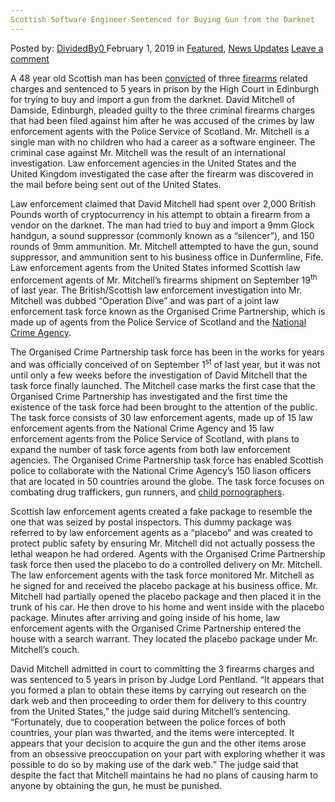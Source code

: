 ```yaml
---
Scottish Software Engineer Sentenced for Buying Gun from the Darknet
---
```

<article class="post-listing post-28263 post type-post status-publish format-standard has-post-thumbnail hentry category-deepdot-news category-news-updates tag-buying tag-darknet tag-engineer tag-gun tag-scottish tag-sentenced tag-software">
    <div class="post-inner">
    <p class="post-meta">
    <span>Posted by: <a href="https://www.deepdotweb.com/author/dividedby0/" title="">DividedBy0 </a></span>
    <span>February 1, 2019</span>
    <span>in <a href="https://www.deepdotweb.com/category/deepdot-news/" rel="category tag">Featured</a>, <a href="https://www.deepdotweb.com/category/news-updates/" rel="category tag">News Updates</a></span>
    <span><a href="https://www.deepdotweb.com/2019/02/01/scottish-software-engineer-sentenced-for-buying-gun-from-the-darknet/#respond">Leave a comment</a></span>
    </p>
    <div class="clear"></div>
    <div class="entry">
    <p>A 48 year old Scottish man has been <a href="https://www.bbc.co.uk/news/uk-scotland-edinburgh-east-fife-46863674">convicted</a> of three <a href="https://www.deepdotweb.com/tag/firearm/">firearms</a> related charges and sentenced to 5 years in prison by the High Court in Edinburgh for trying to buy and import a gun from the darknet. David Mitchell of Damside, Edinburgh, pleaded guilty to the three criminal firearms charges that had been filed against him after he was accused of the crimes by law enforcement agents with the Police Service of Scotland. Mr. Mitchell is a single man with no children who had a career as a software engineer. The criminal case against Mr. Mitchell was the result of an international investigation. Law enforcement agencies in the United States and the United Kingdom investigated the case after the firearm was discovered in the mail before being sent out of the United States.</p>
    <p>Law enforcement claimed that David Mitchell had spent over 2,000 British Pounds worth of cryptocurrency in his attempt to obtain a firearm from a vendor on the darknet. The man had tried to buy and import a 9mm Glock handgun, a sound suppressor (commonly known as a “silencer”), and 150 rounds of 9mm ammunition. Mr. Mitchell attempted to have the gun, sound suppressor, and ammunition sent to his business office in Dunfermline, Fife. Law enforcement agents from the United States informed Scottish law enforcement agents of Mr. Mitchell’s firearms shipment on September 19<sup>th</sup> of last year. The British/Scottish law enforcement investigation into Mr. Mitchell was dubbed “Operation Dive” and was part of a joint law enforcement task force known as the Organised Crime Partnership, which is made up of agents from the Police Service of Scotland and the <a href="https://www.deepdotweb.com/2015/11/10/the-uk-creates-new-dark-net-task-force/">National Crime Agency</a>.</p>
    <p>The Organised Crime Partnership task force has been in the works for years and was officially conceived of on September 1<sup>st</sup> of last year, but it was not until only a few weeks before the investigation of David Mitchell that the task force finally launched. The Mitchell case marks the first case that the Organised Crime Partnership has investigated and the first time the existence of the task force had been brought to the attention of the public. The task force consists of 30 law enforcement agents, made up of 15 law enforcement agents from the National Crime Agency and 15 law enforcement agents from the Police Service of Scotland, with plans to expand the number of task force agents from both law enforcement agencies. The Organised Crime Partnership task force has enabled Scottish police to collaborate with the National Crime Agency’s 150 liason officers that are located in 50 countries around the globe. The task force focuses on combating drug traffickers, gun runners, and <a href="https://www.deepdotweb.com/2018/07/10/nca-wants-tech-companies-to-prevent-pedophiles-from-uploading-images/">child pornographers</a>.</p>
    <p>Scottish law enforcement agents created a fake package to resemble the one that was seized by postal inspectors. This dummy package was referred to by law enforcement agents as a “placebo” and was created to protect public safety by ensuring Mr. Mitchell did not actually possess the lethal weapon he had ordered. Agents with the Organised Crime Partnership task force then used the placebo to do a controlled delivery on Mr. Mitchell. The law enforcement agents with the task force monitored Mr. Mitchell as he signed for and received the placebo package at his business office. Mr. Mitchell had partially opened the placebo package and then placed it in the trunk of his car. He then drove to his home and went inside with the placebo package. Minutes after arriving and going inside of his home, law enforcement agents with the Organised Crime Partnership entered the house with a search warrant. They located the placebo package under Mr. Mitchell’s couch.</p>
    <p>David Mitchell admitted in court to committing the 3 firearms charges and was sentenced to 5 years in prison by Judge Lord Pentland. “It appears that you formed a plan to obtain these items by carrying out research on the dark web and then proceeding to order them for delivery to this country from the United States,” the judge said during Mitchell’s sentencing. “Fortunately, due to cooperation between the police forces of both countries, your plan was thwarted, and the items were intercepted. It appears that your decision to acquire the gun and the other items arose from an obsessive preoccupation on your part with exploring whether it was possible to do so by making use of the dark web.” The judge said that despite the fact that Mitchell maintains he had no plans of causing harm to anyone by obtaining the gun, he must be punished.</p>
    </div>
    <span style="display:none"><a href="https://www.deepdotweb.com/tag/buying/" rel="tag">buying</a> <a href="https://www.deepdotweb.com/tag/darknet/" rel="tag">darknet</a> <a href="https://www.deepdotweb.com/tag/engineer/" rel="tag">engineer</a> <a href="https://www.deepdotweb.com/tag/gun/" rel="tag">gun</a> <a href="https://www.deepdotweb.com/tag/scottish/" rel="tag">scottish</a> <a href="https://www.deepdotweb.com/tag/sentenced/" rel="tag">sentenced</a> <a href="https://www.deepdotweb.com/tag/software/" rel="tag">software</a></span> <span style="display:none" class="updated">2019-02-01</span>
    <div style="display:none" class="vcard author" itemprop="author" itemscope itemtype="http://schema.org/Person"><strong class="fn" itemprop="name"><a href="https://www.deepdotweb.com/author/dividedby0/" title="Posts by DividedBy0" rel="author">DividedBy0</a></strong></div>
    </div>
</article>

